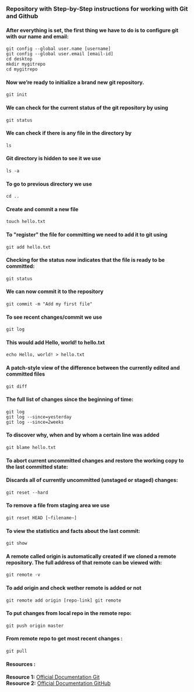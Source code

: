 ### Repository with Step-by-Step instructions for working with Git and Github

#### After everything is set, the first thing we have to do is to configure git with our name and email:
``git config --global user.name [username]``  
``git config --global user.email [email-id]``   
``cd desktop``   
``mkdir mygitrepo``  
``cd mygitrepo``  

#### Now we’re ready to initialize a brand new git repository.
``git init``

#### We can check for the current status of the git repository by using
``git status``

#### We can check if there is any file in the directory by
``ls``

#### Git directory is hidden to see it we use
``ls -a``

#### To go to previous directory we use 
``cd ..``

#### Create and commit a new file
``touch hello.txt``

#### To "register" the file for committing we need to add it to git using
``git add hello.txt``

#### Checking for the status now indicates that the file is ready to be committed:
``git status``

#### We can now commit it to the repository
``git commit -m "Add my first file"``

#### To see recent changes/commit we use 
``git log``

#### This would add Hello, world! to hello.txt
``echo Hello, world! > hello.txt``

#### A patch-style view of the difference between the currently edited and committed files
``git diff``

#### The full list of changes since the beginning of time:
``git log``  
``git log --since=yesterday``  
``git log --since=2weeks``  

#### To discover why, when and by whom a certain line was added
``git blame hello.txt``

#### To abort current uncommitted changes and restore the working copy to the last committed state:
#### Discards all of currently uncommitted (unstaged or staged) changes:
``git reset --hard``

#### To remove a file from staging area we use
``git reset HEAD [~filename~]``

#### To view the statistics and facts about the last commit:
``git show``

#### A remote called origin is automatically created if we cloned a remote repository. The full address of that remote can be viewed with:
``git remote -v``

#### To add origin and check wether remote is added or not
``git remote add origin [repo-link]
git remote``

#### To put changes from local repo in the remote repo:
``git push origin master``

#### From remote repo to get most recent changes : 
``git pull``

#### Resources : 
**Resource 1:** [Official Documentation Git](https://git-scm.com/)  
**Resource 2:** [Official Documentation GitHub](https://help.github.com/en/github/getting-started-with-github/git-and-github-learning-resources)  
